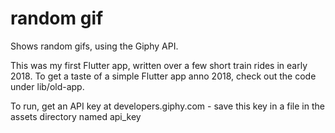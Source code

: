 # random gif

Shows random gifs, using the Giphy API.

This was my first Flutter app, written over a few short train rides in early 2018. To get a taste of a simple Flutter app anno 2018, check out the code under lib/old-app.

To run, get an API key at developers.giphy.com - save this key in a file in the assets directory named api_key
